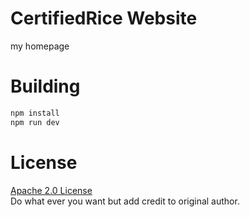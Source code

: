 # CertifiedRice Website
my homepage

# Building

```bash 
npm install
npm run dev
```

# License
[Apache 2.0 License](https://github.com/CertifiedRice/certifiedrice-website/blob/main/LICENSE)  
Do what ever you want but add credit to original author.
